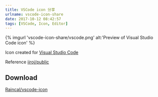 ```yaml
---
title: VSCode icon 分享
urlname: vscode-icon-share
date: 2017-10-12 08:42:57
tags: [VSCode, Icon, Editor]
---
```


{% imgurl 'vscode-icon-share/vscode.png' alt:'Preview of Visual Studio Code icon' %}

Icon created for [Visual Studio Code](https://code.visualstudio.com)

Reference [iiroj/public](https://github.com/iiroj/public/tree/master/Visual%20Studio%20Code%20icon)

## Download

[Raincal/vscode-icon](https://github.com/Raincal/vscode-icon)